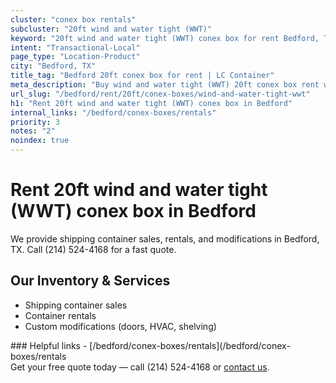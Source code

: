 ```yaml
---
cluster: "conex box rentals"
subcluster: "20ft wind and water tight (WWT)"
keyword: "20ft wind and water tight (WWT) conex box for rent Bedford, TX"
intent: "Transactional-Local"
page_type: "Location-Product"
city: "Bedford, TX"
title_tag: "Bedford 20ft conex box for rent | LC Container"
meta_description: "Buy wind and water tight (WWT) 20ft conex box rent with local delivery in Bedford, TX. LC Container — local Since 2003. Request a fast quote today."
url_slug: "/bedford/rent/20ft/conex-boxes/wind-and-water-tight-wwt"
h1: "Rent 20ft wind and water tight (WWT) conex box in Bedford"
internal_links: "/bedford/conex-boxes/rentals"
priority: 3
notes: "2"
noindex: true
---
```


# Rent 20ft wind and water tight (WWT) conex box in Bedford

We provide shipping container sales, rentals, and modifications in Bedford, TX. Call (214) 524-4168 for a fast quote.

## Our Inventory & Services
- Shipping container sales
- Container rentals
- Custom modifications (doors, HVAC, shelving)

<div data-section="internal-links">
### Helpful links
- [/bedford/conex-boxes/rentals](/bedford/conex-boxes/rentals
</div>

<div data-section="cta">
Get your free quote today — call (214) 524-4168 or <a href="/contact">contact us</a>.
</div>

<script type="application/ld+json">{"@context":"https://schema.org","@type":"FAQPage","mainEntity":[{"@type":"Question","name":"How much does delivery cost in Bedford, TX?","acceptedAnswer":{"@type":"Answer","text":"Delivery costs vary by distance and container size. Most deliveries in Bedford, TX range from $150-$300. Call (214) 524-4168 for an exact quote based on your specific location."}},{"@type":"Question","name":"Do you offer financing or payment plans?","acceptedAnswer":{"@type":"Answer","text":"We accept major credit cards, checks, and can discuss commercial terms for bulk purchases. Call (214) 524-4168 to discuss options."}},{"@type":"Question","name":"Can you customize containers in Bedford, TX?","acceptedAnswer":{"@type":"Answer","text":"Yes — we perform modifications like doors, HVAC, insulation, and shelving. Request a custom quote at (214) 524-4168 or via our contact form."}}]}</script>
